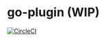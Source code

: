 # go-plugin (WIP)

[![CircleCI](https://circleci.com/gh/netdata/go-orchestrator.svg?style=svg)](https://circleci.com/gh/netdata/go-orchestrator)
